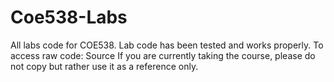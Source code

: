 # Coe538-Labs
All labs code for COE538.
Lab code has been tested and works properly.
To access raw code: Source
If you are currently taking the course, please do not copy but rather use it as a reference only.
